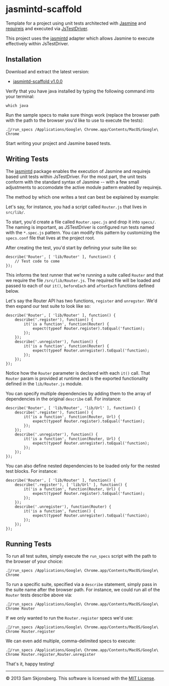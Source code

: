 # jasmintd-scaffold

Template for a project using unit tests architected with [Jasmine](http://pivotal.github.com/jasmine/) and [requirejs](http://requirejs.org/) and executed via [JsTestDriver](http://code.google.com/p/js-test-driver/).

This project uses the [jasmintd](http://github.com/codeviking/jasmintd) adapter which allows Jasmine to execute effectively within JsTestDriver.

## Installation	

Download and extract the latest version:

* [jasmintd-scaffold v1.0.0](https://github.com/codeviking/jasmintd-scaffold/zipball/v1.0.0)

Verify that you have java installed by typing the following command into your terminal:

```
which java
```

Run the sample specs to make sure things work (replace the browser path with the path to the browser you'd like to use to execute the tests):

```
./run_specs /Applications/Google\ Chrome.app/Contents/MacOS/Google\ Chrome
```

Start writing your project and Jasmine based tests.


## <a name="writing"></a>Writing Tests

The [jasmintd](https://github.com/codeviking/jasmintd) package enables the execution of Jasmine and requirejs based unit tests within JsTestDriver. For the most part, the unit tests conform with the standard syntax of Jasmine -- with a few small adjustments to accomodate the active module pattern enabled by requirejs.

The method by which one writes a test can best be explained by example:

Let's say, for instance, you had a script called `Router.js` that lives in `src/lib/`.   

To start, you'd create a file called `Router.spec.js` and drop it into `specs/`.  The naming is important, as JSTestDriver is configured run tests named with the `*.spec.js` pattern.  You can modify this pattern by customizing the `specs.conf` file that lives at the project root.

After creating the test, you'd start by defining your suite like so:

```
describe('Router', [ 'lib/Router' ], function() {
	// Test code to come
});
```

This informs the test runner that we're running a suite called `Router` and that we require the file `/src/lib/Router.js`.   The required file will be loaded and passed to each of our `it()`, `beforeEach` and `afterEach` functions defined below.

Let's say the Router API has two functions, `register` and `unregster`.  We'd then expand our test suite to look like so:

```
describe('Router', [ 'lib/Router' ], function() {
	describe('.register'), function() {
		it('is a function', function(Router) {
			expect(typeof Router.register).toEqual('function);
		});
	});
	describe('.unregister'), function() {
		it('is a function', function(Router) {
			expect(typeof Router.unregister).toEqual('function);
		});
	});
});
```

Notice how the `Router` parameter is declared with each `it()` call.  That `Router` param is provided at runtime and is the exported functionality defined in the `lib/Router.js` module.

You can specify multiple dependencies by adding them to the array of dependencies in the original `describe` call.  For instance:

```
describe('Router', [ 'lib/Router', 'lib/Url' ], function() {
	describe('.register'), function() {
		it('is a function', function(Router, Url) {
			expect(typeof Router.register).toEqual('function);
		});
	});
	describe('.unregister'), function() {
		it('is a function', function(Router, Url) {
			expect(typeof Router.unregister).toEqual('function);
		});
	});
});
```

You can also define nested dependencies to be loaded only for the nested test blocks.  For instance:

```
describe('Router', [ 'lib/Router' ], function() {
	describe('.register'), [ 'lib/Url' ], function() {
		it('is a function', function(Router, Url) {
			expect(typeof Router.register).toEqual('function);
		});
	});
	describe('.unregister'), function(Router) {
		it('is a function', function() {
			expect(typeof Router.unregister).toEqual('function);
		});
	});
});
```

## Running Tests

To run all test suites, simply execute the `run_specs` script with the path to the browser of your choice:

```
./run_specs /Applications/Google\ Chrome.app/Contents/MacOS/Google\ Chrome
```

To run a specific suite, specified via a `describe` statement, simply pass in the suite name after the browser path.  For instance, we could run all of the `Router` tests describe above via:

```
./run_specs /Applications/Google\ Chrome.app/Contents/MacOS/Google\ Chrome Router
```

If we only wanted to run the `Router.register` specs we'd use:

```
./run_specs /Applications/Google\ Chrome.app/Contents/MacOS/Google\ Chrome Router.register
```

We can even add multiple, comma-delimited specs to execute:

```
./run_specs /Applications/Google\ Chrome.app/Contents/MacOS/Google\ Chrome Router.register,Router.unregister
```

That's it, happy testing!

---

&copy; 2013 Sam Skjonsberg.  This software is licensed with the [MIT License](LICENSE).

